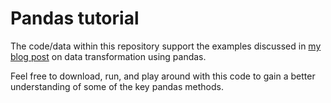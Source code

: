 # Pandas tutorial

The code/data within this repository support the examples discussed in [my blog post](https://paulminogue.com/index.php/2020/01/12/data-integration-transformation-and-visualisation-using-pandas/)
on data transformation using pandas.

Feel free to download, run, and play around with this code to gain a better understanding of some of the key pandas
methods.